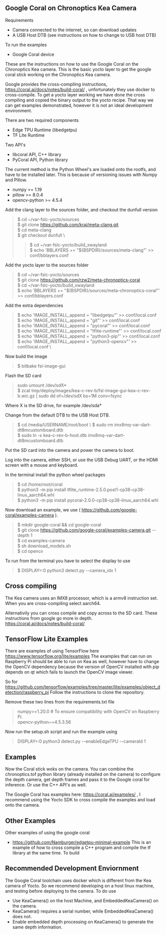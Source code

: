 ## Google Coral on Chronoptics Kea Camera

Requirements 
- Camera connected to the internet, so can download updates
- A USB Host DTB (see instructions on how to change to USB host DTB)

To run the examples
- Google Coral device 

These are the instructions on how to use the Google Coral on the Chronoptics Kea camera. This is the basic yocto layer to get the google coral stick working on the Chronoptics Kea camera. 

Google provides the cross-compiling instructions, https://coral.ai/docs/notes/build-coral/ , unfortunately they use docker to cross-compile. To get a yocto layer working we have done the cross compiling and copied the binary output to the yocto recipe. That way we can get examples demonstrated, however it is not an ideal development environment.  

There are two required components 
- Edge TPU Runtime (libedgetpu)
- TF Lite Runtime 

Two API's 
- libcoral API, C++ library 
- PyCoral API, Python library 

The current method is the Python Wheel's are loaded onto the rootfs, and have to be installed later. This is because of versioning issues with Numpy and Pillow. 
- numpy >= 1.19 
- pillow >= 8.0.4 
- opencv-python >= 4.5.4

Add the clang layer to the sources folder, and checkout the dunfull version 

> $ cd ~/var-fslc-yocto/sources \
> $ git clone https://github.com/kraj/meta-clang.git \
> $ cd meta-clang \
> $ git checkout dunfull \
> > $ cd ~/var-fslc-yocto/build_xwayland \
> $ echo 'BBLAYERS += "${BSPDIR}/sources/meta-clang"' >> conf/bblayers.conf 

Add the yocto layer to the sources folder 

> $ cd ~/var-fslc-yocto/sources \
> $ git clone https://github.com/rzw2/meta-chronoptics-coral \
> $ cd ~/var-fslc-yocto/build_xwayland \
> $ echo 'BBLAYERS += "${BSPDIR}/sources/meta-chronoptics-coral"' >> conf/bblayers.conf 

Add the extra dependencies 
> $ echo 'IMAGE_INSTALL_append = "libedgetpu"' >> conf/local.conf \
> $ echo 'IMAGE_INSTALL_append = "git"' >> conf/local.conf \
> $ echo 'IMAGE_INSTALL_append = "pycoral"' >> conf/local.conf \
> $ echo 'IMAGE_INSTALL_append = "tflite-runtime"' >> conf/local.conf \
> $ echo 'IMAGE_INSTALL_append = "python3-pip"' >> conf/local.conf \
> $ echo 'IMAGE_INSTALL_append = "python3-opencv"' >> conf/local.conf \

Now build the image
> $ bitbake fsl-image-gui 

Flash the SD card 
> sudo umount /dev/sdX* \
> $ zcat tmp/deploy/images/kea-c-rev-b/fsl-image-gui-kea-c-rev-b.wic.gz | sudo dd of=/dev/sdX bs=1M conv=fsync 

Where X is the SD drive, for example /dev/sda* 

Change from the default DTB to the USB Host DTB. 
> $ cd /media/USERNAME/root/boot \ 
> $ sudo rm imx8mq-var-dart-dt8mcustomboard.dtb \
> $ sudo ln -s kea-c-rev-b-host.dtb imx8mq-var-dart-dt8mcustomboard.dtb

Put the SD card into the camera and power the camera to boot. 

Log into the camera, either SSH, or use the USB Debug UART, or the HDMI screen with a mouse and keyboard. 

In the terminal install the python wheel packages
> $ cd /home/root/coral \
> $ python3 -m pip install tflite_runtime-2.5.0.post1-cp38-cp38-linux_aarch64.whl \
> $ python3 -m pip install pycoral-2.0.0-cp38-cp38-linux_aarch64.whl

Now download an example, we use ( https://github.com/google-coral/examples-camera ). 

> $ mkdir google-coral && cd google-coral \
> $ git clone https://github.com/google-coral/examples-camera.git --depth 1 \
> $ cd examples-camera \
> $ sh download_models.sh \
> $ cd opencv 

To run from the terminal you have to select the display to use
> $ DISPLAY=:0 python3 detect.py --camera_idx 1 

## Cross compiling 
The Kea camera uses an IMX8 processor, which is a armv8 instruction set. When you are cross-compiling select aarch64.  

Alternativily you can cross compile and copy across to the SD card. These instructions from google go more in depth.  
https://coral.ai/docs/notes/build-coral/

## TensorFlow Lite Examples 
There are examples of using TensorFlow here
https://www.tensorflow.org/lite/examples
The examples that can run on Raspberry Pi should be able to run on Kea as well, however have to change the OpenCV dependency because the version of OpenCV installed with pip depends on qt which fails to launch the OpenCV image viewer. 

So for https://github.com/tensorflow/examples/tree/master/lite/examples/object_detection/raspberry_pi 
Follow the instructions to clone the repository. 

Remove these two lines from the requirements.txt file 
> numpy>=1.20.0  # To ensure compatibility with OpenCV on Raspberry Pi. \
> opencv-python~=4.5.3.56

Now run the setup.sh script and run the example using 
> DISPLAY=:0 python3 detect.py --enableEdgeTPU --cameraId 1



## Examples

Now the Coral stick woks on the camera. You can combine the chronoptics.tof python library (already installed on the camera) to configure the depth camera, get depth frames and pass it to the Google coral for inference. Or use the C++ API's as well. 

The Google Coral has examples here: https://coral.ai/examples/ , I recommend using the Yocto SDK to cross compile the examples and load onto the camera. 

## Other Examples 
Other examples of using the google coral 
 - https://github.com/Namburger/edgetpu-minimal-example
This is an example of how to cross compile a C++ program and compile the tf library at the same time. To build 

## Recommended Development Enviornment 
The Google Coral toolchain uses docker which is different from the Kea camera of Yocto. So we recommend developing on a host linux machine, and testing before deploying to the camera. To do use
 - Use KeaCamera() on the host Machine, and EmbeddedKeaCamera() on the camera. 
 - KeaCamera() requires a serial number, while EmbeddedKeaCamera() does not. 
 - Enable embedded depth processing on KeaCamera() to generate the same depth information. 
